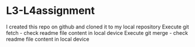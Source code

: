 # L3-L4assignment
I created this repo on github and cloned it to my local repository
Execute git fetch - check readme file content in local device
Execute git merge - check readme file content in local device
